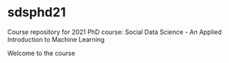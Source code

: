 # sdsphd21
Course repository for 2021 PhD course: Social Data Science - An Applied Introduction to Machine Learning

Welcome to the course
